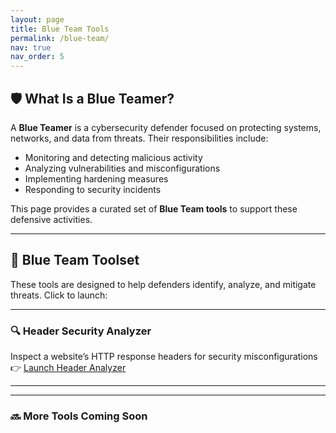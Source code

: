 ```yaml
---
layout: page
title: Blue Team Tools
permalink: /blue-team/
nav: true
nav_order: 5
---
```


## 🛡️ What Is a Blue Teamer?

A **Blue Teamer** is a cybersecurity defender focused on protecting systems, networks, and data from threats. Their responsibilities include:

- Monitoring and detecting malicious activity  
- Analyzing vulnerabilities and misconfigurations  
- Implementing hardening measures  
- Responding to security incidents

This page provides a curated set of **Blue Team tools** to support these defensive activities.

---

## 🔵 Blue Team Toolset

These tools are designed to help defenders identify, analyze, and mitigate threats. Click to launch:

---

### 🔍 Header Security Analyzer  
Inspect a website’s HTTP response headers for security misconfigurations  
👉 [Launch Header Analyzer](/tools/header-analyzer/)

---
<!--
### 📡 IP Reputation Checker  
Check if an IP address is flagged for abuse, scanning, or malicious activity  
👉 [Launch IP Reputation Checker](/tools/ip-reputation/)
-->
---

### 🔜 More Tools Coming Soon  
<!-- Have an idea for a new Blue Team tool? [Submit a feature request](mailto:you@example.com)
-->
